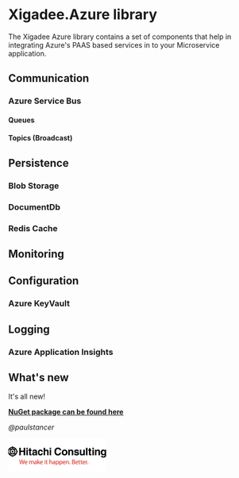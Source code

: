 ﻿# Xigadee.Azure library

The Xigadee Azure library contains a set of components that help in integrating Azure's PAAS based services in to your Microservice application.

## Communication

### Azure Service Bus

#### Queues

#### Topics (Broadcast)

## Persistence

### Blob Storage

### DocumentDb

### Redis Cache

## Monitoring

## Configuration

### Azure KeyVault

## Logging

### Azure Application Insights

## What's new

It's all new!

**[NuGet package can be found here](https://www.nuget.org/packages/Xigadee.Azure)**


_@paulstancer_

![Hitachi](../../docs/hitachi.png)
